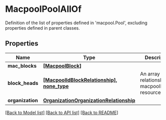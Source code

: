 # MacpoolPoolAllOf

Definition of the list of properties defined in 'macpool.Pool', excluding properties defined in parent classes.
## Properties
Name | Type | Description | Notes
------------ | ------------- | ------------- | -------------
**mac_blocks** | [**[MacpoolBlock]**](MacpoolBlock.md) |  | [optional] 
**block_heads** | [**[MacpoolIdBlockRelationship], none_type**](MacpoolIdBlockRelationship.md) | An array of relationships to macpoolIdBlock resources. | [optional] [readonly] 
**organization** | [**OrganizationOrganizationRelationship**](OrganizationOrganizationRelationship.md) |  | [optional] 

[[Back to Model list]](../README.md#documentation-for-models) [[Back to API list]](../README.md#documentation-for-api-endpoints) [[Back to README]](../README.md)


